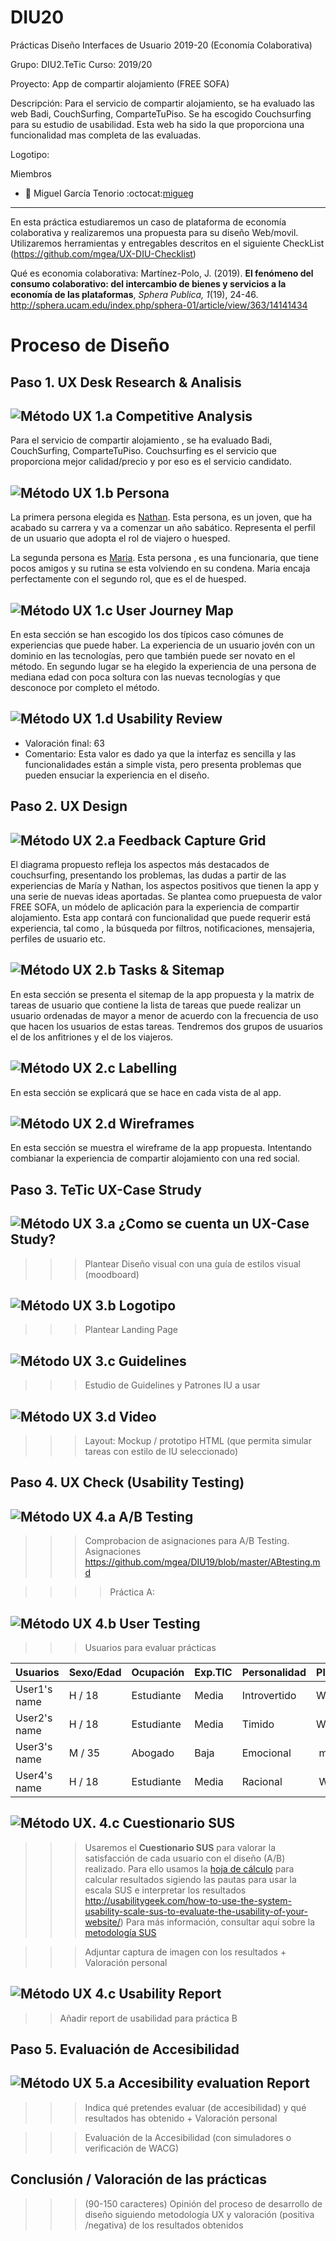 # DIU20
Prácticas Diseño Interfaces de Usuario 2019-20 (Economía Colaborativa) 

Grupo: DIU2.TeTic  Curso: 2019/20 

Proyecto: App de compartir alojamiento (FREE SOFA)

Descripción: Para el servicio de compartir alojamiento, se ha evaluado las web Badi, CouchSurfing, ComparteTuPiso. Se ha escogido Couchsurfing para su estudio de usabilidad. Esta web ha sido la que proporciona una funcionalidad mas completa de las evaluadas.

Logotipo: 

Miembros
 * :bust_in_silhouette:   Miguel García Tenorio     :octocat:[migueg](https://github.com/migueg/DIU20)     


----- 

En esta práctica estudiaremos un caso de plataforma de economía colaborativa y realizaremos una propuesta para su diseño Web/movil. Utilizaremos herramientas y entregables descritos en el siguiente CheckList (https://github.com/mgea/UX-DIU-Checklist) 


Qué es economia colaborativa: Martínez-Polo, J. (2019). **El fenómeno del consumo colaborativo: del intercambio de bienes y servicios a la economía de las plataformas**, *Sphera Publica, 1*(19), 24-46. http://sphera.ucam.edu/index.php/sphera-01/article/view/363/14141434



# Proceso de Diseño 

## Paso 1. UX Desk Research & Analisis 

![Método UX](img/Competitive.png) 1.a Competitive Analysis
-----

Para el servicio de compartir alojamiento , se ha evaluado Badi, CouchSurfing, ComparteTuPiso.
Couchsurfing es el servicio que proporciona mejor calidad/precio y por eso es el servicio candidato.

![Método UX](img/Persona.png) 1.b Persona
-----

 La primera persona elegida es [Nathan](https://github.com/migueg/DIU20/blob/master/P1/Nathan.PNG). Esta persona, es un joven, que ha acabado su carrera y va a comenzar un año sabático. Representa el perfil de un usuario que adopta el rol de viajero o huesped.

La segunda persona es [Maria](https://github.com/migueg/DIU20/blob/master/P1/Maria.PNG). Esta persona , es una funcionaria, que tiene pocos amigos y su rutina se esta volviendo en su condena. Maria encaja perfectamente con el segundo rol, que es el de huesped.

![Método UX](img/JourneyMap.png) 1.c User Journey Map
----

En esta sección se han escogido los dos típicos caso cómunes de experiencias que puede haber. La experiencia de un usuario jovén con un dominio en las tecnologías, pero que también puede ser novato en el método. En segundo lugar se ha elegido la experiencia de una persona de mediana edad con poca soltura con las nuevas tecnologías y que desconoce por completo el método.

![Método UX](img/usabilityReview.png) 1.d Usability Review
----

 - Valoración final: 63
 - Comentario: Esta valor es dado ya que la interfaz es sencilla y las funcionalidades están a simple vista, pero presenta problemas 
que pueden ensuciar la experiencia en el diseño.



## Paso 2. UX Design  


![Método UX](img/feedback-capture-grid.png) 2.a Feedback Capture Grid
----
 
El diagrama propuesto refleja los aspectos más destacados de couchsurfing, presentando los problemas, las dudas a partir de las experiencias de María y Nathan, los aspectos positivos que tienen la app y una serie de nuevas ideas aportadas.
Se plantea como pruepuesta de valor FREE SOFA, un módelo de aplicación para la experiencia de compartir alojamiento. Esta app contará con funcionalidad que puede requerir está experiencia, tal como , la búsqueda por filtros, notificaciones, mensajeria, perfiles de usuario etc.



![Método UX](img/Sitemap.png) 2.b Tasks & Sitemap 
-----

En esta sección se presenta el sitemap de la app propuesta y la matrix de tareas de usuario que contiene la lista de tareas que puede realizar un usuario ordenadas de mayor a menor de acuerdo con la frecuencia de uso que hacen los usuarios de estas tareas. Tendremos dos grupos de usuarios el de los anfitriones y el de los viajeros.

![Método UX](img/labelling.png) 2.c Labelling 
----


En esta sección se explicará que se hace en cada vista de al app.

![Método UX](img/Wireframes.png) 2.d Wireframes
-----

En esta sección se muestra el wireframe de la app propuesta. Intentando combianar la experiencia de compartir alojamiento con una red social.

## Paso 3. TeTic UX-Case Strudy 


![Método UX](img/moodboard.png) 3.a ¿Como se cuenta un UX-Case Study?
-----


>>> Plantear Diseño visual con una guía de estilos visual (moodboard) 

![Método UX](img/landing-page.png)  3.b Logotipo 
----


>>> Plantear Landing Page 

![Método UX](img/guidelines.png) 3.c Guidelines
----

>>> Estudio de Guidelines y Patrones IU a usar 

![Método UX](img/mockup.png)  3.d Video
----

>>> Layout: Mockup / prototipo HTML  (que permita simular tareas con estilo de IU seleccionado)


## Paso 4. UX Check (Usability Testing) 


![Método UX](img/ABtesting.png) 4.a A/B Testing
----


>>> Comprobacion de asignaciones para A/B Testing. Asignaciones https://github.com/mgea/DIU19/blob/master/ABtesting.md

>>>> Práctica A: 


![Método UX](img/usability-testing.png) 4.b User Testing
----

>>> Usuarios para evaluar prácticas 


| Usuarios | Sexo/Edad     | Ocupación   |  Exp.TIC    | Personalidad | Plataforma | TestA/B
| ------------- | -------- | ----------- | ----------- | -----------  | ---------- | ----
| User1's name  | H / 18   | Estudiante  | Media       | Introvertido | Web.       | A 
| User2's name  | H / 18   | Estudiante  | Media       | Timido       | Web        | A 
| User3's name  | M / 35   | Abogado     | Baja        | Emocional    | móvil      | B 
| User4's name  | H / 18   | Estudiante  | Media       | Racional     | Web        | B 


![Método UX](img/Survey.png). 4.c Cuestionario SUS
----

>>> Usaremos el **Cuestionario SUS** para valorar la satisfacción de cada usuario con el diseño (A/B) realizado. Para ello usamos la [hoja de cálculo](https://github.com/mgea/DIU19/blob/master/Cuestionario%20SUS%20DIU.xlsx) para calcular resultados sigiendo las pautas para usar la escala SUS e interpretar los resultados
http://usabilitygeek.com/how-to-use-the-system-usability-scale-sus-to-evaluate-the-usability-of-your-website/)
Para más información, consultar aquí sobre la [metodología SUS](https://cui.unige.ch/isi/icle-wiki/_media/ipm:test-suschapt.pdf)

>>> Adjuntar captura de imagen con los resultados + Valoración personal 


![Método UX](img/usability-report.png) 4.c Usability Report
----

>> Añadir report de usabilidad para práctica B 



## Paso 5. Evaluación de Accesibilidad  


![Método UX](img/Accesibility.png)  5.a Accesibility evaluation Report
----

>>> Indica qué pretendes evaluar (de accesibilidad) y qué resultados has obtenido + Valoración personal

>>> Evaluación de la Accesibilidad (con simuladores o verificación de WACG) 



## Conclusión / Valoración de las prácticas


>>> (90-150 caracteres) Opinión del proceso de desarrollo de diseño siguiendo metodología UX y valoración (positiva /negativa) de los resultados obtenidos  








